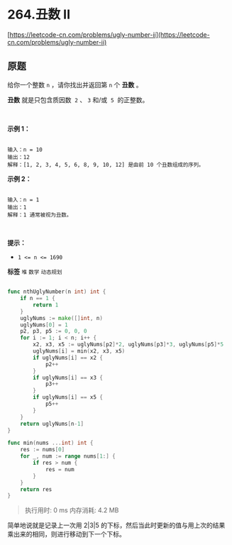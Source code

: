 # 264.丑数 II
[https://leetcode-cn.com/problems/ugly-number-ii](https://leetcode-cn.com/problems/ugly-number-ii) 
## 原题
给你一个整数 `n` ，请你找出并返回第 `n` 个 **丑数** 。

 **丑数** 就是只包含质因数  `2` 、 `3` 和/或  `5`  的正整数。

 

 **示例 1：** 

```

输入：n = 10
输出：12
解释：[1, 2, 3, 4, 5, 6, 8, 9, 10, 12] 是由前 10 个丑数组成的序列。

```
 **示例 2：** 

```

输入：n = 1
输出：1
解释：1 通常被视为丑数。

```
 

 **提示：** 
-  `1 <= n <= 1690` 
 
**标签**
`堆` `数学` `动态规划` 


## 
```go
func nthUglyNumber(n int) int {
	if n == 1 {
		return 1
	}
	uglyNums := make([]int, n)
	uglyNums[0] = 1
	p2, p3, p5 := 0, 0, 0
	for i := 1; i < n; i++ {
		x2, x3, x5 := uglyNums[p2]*2, uglyNums[p3]*3, uglyNums[p5]*5
		uglyNums[i] = min(x2, x3, x5)
		if uglyNums[i] == x2 {
			p2++
		}
		if uglyNums[i] == x3 {
			p3++
		}
		if uglyNums[i] == x5 {
			p5++
		}
	}
	return uglyNums[n-1]
}

func min(nums ...int) int {
	res := nums[0]
	for _, num := range nums[1:] {
		if res > num {
			res = num
		}
	}
	return res
}
```
>执行用时: 0 ms
内存消耗: 4.2 MB

简单地说就是记录上一次用 2|3|5 的下标，然后当此时更新的值与用上次的结果乘出来的相同，则进行移动到下一个下标。